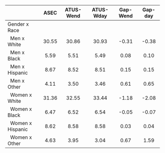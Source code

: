
|                      |         ASEC |    ATUS-Wend |    ATUS-Wday |     Gap-Wend |      Gap-day |
| -------------------- | :----------: | :----------: | :----------: | :----------: | :----------: |
| Gender x Race        |              |              |              |              |              |
| &nbsp;&nbsp;Men x White |        30.55 |        30.86 |        30.93 |        -0.31 |        -0.38 |
| &nbsp;&nbsp;Men x Black |         5.59 |         5.51 |         5.49 |         0.08 |         0.10 |
| &nbsp;&nbsp;Men x Hispanic |         8.67 |         8.52 |         8.51 |         0.15 |         0.15 |
| &nbsp;&nbsp;Men x Other |         4.11 |         3.50 |         3.46 |         0.61 |         0.65 |
| &nbsp;&nbsp;Women x White |        31.36 |        32.55 |        33.44 |        -1.18 |        -2.08 |
| &nbsp;&nbsp;Women x Black |         6.47 |         6.52 |         6.54 |        -0.05 |        -0.07 |
| &nbsp;&nbsp;Women x Hispanic |         8.62 |         8.58 |         8.58 |         0.03 |         0.04 |
| &nbsp;&nbsp;Women x Other |         4.63 |         3.95 |         3.04 |         0.67 |         1.59 |

